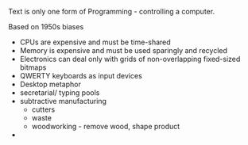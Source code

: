 Text is only one form of Programming - controlling a computer.

Based on 1950s biases
- CPUs are expensive and must be time-shared
- Memory is expensive and must be used sparingly and recycled
- Electronics can deal only with grids of non-overlapping fixed-sized bitmaps
- QWERTY keyboards as input devices
- Desktop metaphor
- secretarial/ typing pools
- subtractive manufacturing
	- cutters
	- waste
	- woodworking - remove wood, shape product
- 